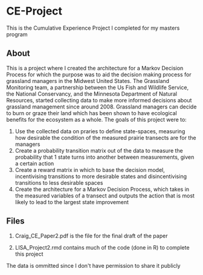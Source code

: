 # CE-Project
This is the Cumulative Experience Project I completed for my masters program

## About
This is a project where I created the architecture for a Markov Decision Process for which the purpose was to aid the decision making process for grassland managers in the Midwest United States. The Grassland Monitoring team, a partnership between the Us Fish and Wildlife Service, the National Conservancy, and the Minnesota Department of Natural Resources, started collecting data to make more informed decisions about grassland management since around 2008. Grassland managers can decide to burn or graze their land which has been shown to have ecological benefits for the ecosystem as a whole. The goals of this project were to:

1. Use the collected data on praries to define state-spaces, measuring how desirable the condition of the measured prairie transects are for the managers
1. Create a probability transition matrix out of the data to measure the probability that 1 state turns into another between measurements, given a certain action
1. Create a reward matrix in which to base the decision model, incentivising transitions to more desirable states and disincentivising transitions to less desirable spaces
1. Create the architecture for a Markov Decision Process, which takes in the measured variables of a transect and outputs the action that is most likely to lead to the largest state improvement 

## Files

1. Craig_CE_Paper2.pdf is the file for the final draft of the paper

1. LISA_Project2.rmd contains much of the code (done in R) to complete this project

The data is ommitted since I don't have permission to share it publicly


